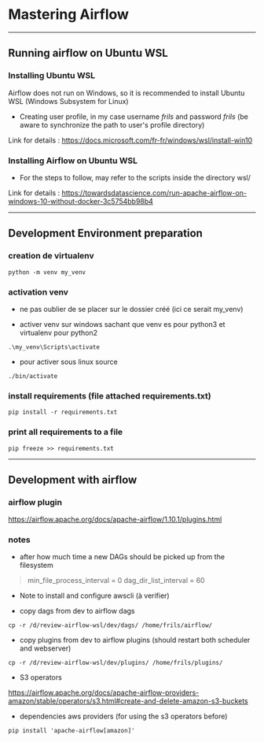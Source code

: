 # Mastering Airflow

--------------------------------------------------------------------------

## Running airflow on Ubuntu WSL

### Installing Ubuntu WSL

Airflow does not run on Windows, so it is recommended to install Ubuntu WSL (Windows Subsystem for Linux)

* Creating user profile, in my case username *frils* and password *frils* (be aware to synchronize the path to user's
  profile directory)

Link for details : https://docs.microsoft.com/fr-fr/windows/wsl/install-win10

### Installing Airflow on Ubuntu WSL

* For the steps to follow, may refer to the scripts inside the directory wsl/

Link for details : https://towardsdatascience.com/run-apache-airflow-on-windows-10-without-docker-3c5754bb98b4

---------------------------------------------------------------------------------------

## Development Environment preparation

### creation de virtualenv

`python -m venv my_venv`

### activation venv

* ne pas oublier de se placer sur le dossier créé (ici ce serait my_venv)

* activer venv sur windows sachant que venv es pour python3 et virtualenv pour python2

`.\my_venv\Scripts\activate`

* pour activer sous linux source

`./bin/activate`

### install requirements (file attached requirements.txt)

`pip install -r requirements.txt`

### print all requirements to a file

`pip freeze >> requirements.txt`

---------------------------------------------------------------------------------------

## Development with airflow

### airflow plugin

https://airflow.apache.org/docs/apache-airflow/1.10.1/plugins.html

### notes

* after how much time a new DAGs should be picked up from the filesystem

> min_file_process_interval = 0
> dag_dir_list_interval = 60

* Note to install and configure awscli (à verifier)

* copy dags from dev to airflow dags

`cp -r /d/review-airflow-wsl/dev/dags/ /home/frils/airflow/`

* copy plugins from dev to airflow plugins (should restart both scheduler and webserver)

`cp -r /d/review-airflow-wsl/dev/plugins/ /home/frils/plugins/`

* S3 operators

https://airflow.apache.org/docs/apache-airflow-providers-amazon/stable/operators/s3.html#create-and-delete-amazon-s3-buckets

* dependencies aws providers (for using the s3 operators before)

`pip install 'apache-airflow[amazon]'`




